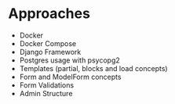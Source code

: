 # Approaches
  - Docker
  - Docker Compose
  - Django Framework
  - Postgres usage with psycopg2
  - Templates (partial, blocks and load concepts)
  - Form and ModelForm concepts
  - Form Validations
  - Admin Structure
